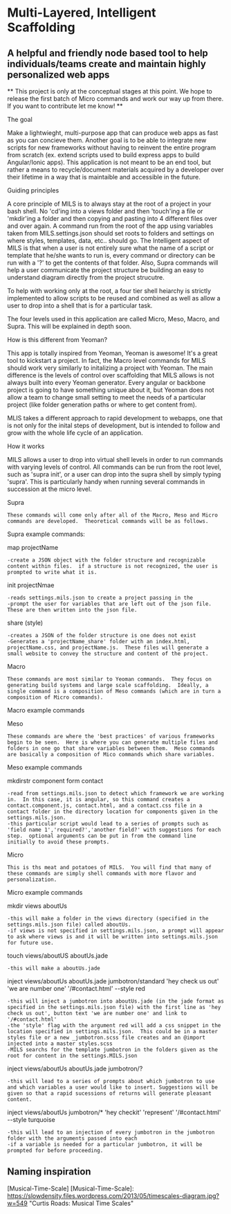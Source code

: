 # Multi-Layered, Intelligent Scaffolding

## A helpful and friendly node based tool to help individuals/teams create and maintain highly personalized web apps 

** This project is only at the conceptual stages at this point.  We hope to release the first batch of Micro commands and work our way up from there.  If you want to contribute let me know! **

The goal

Make a lightwieght, multi-purpose app that can produce web apps as fast as you can concieve them.  Another goal is to be able to integrate new scripts for new frameworks without having to reinvent the entire program from scratch (ex. extend scripts used to build express apps to build Angular/Ionic apps).  This application is not meant to be an end tool, but rather a means to recycle/document materials acquired by a developer over their lifetime in a way that is maintaible and accessible in the future.


Guiding principles

A core principle of MILS is to always stay at the root of a project in your bash shell.  No 'cd'ing into a views folder and then 'touch'ing a file or 'mkdir'ing a folder and then copying and pasting into 4 different files over and over again.  A command run from the root of the app using variables taken from MILS.settings.json should set roots to folders and settings on where styles, templates, data, etc.. should go.  The Intelligent aspect of MILS is that when a user is not entirely sure what the name of a script or template that he/she wants to run is, every command or directory can be run with a '?' to get the contents of that folder.  Also, Supra commands will help a user communicate the project structure be building an easy to understand diagram directly from the project strucutre. 

To help with working only at the root, a four tier shell heiarchy is strictly implemented to allow scripts to be reused and combined as well as allow a user to drop into a shell that is for a particular task.  

The four levels used in this application are called Micro, Meso, Macro, and Supra.  This will be explained in depth soon.


How is this different from Yeoman?

This app is totally inspired from Yeoman, Yeoman is awesome!  It's a great tool to kickstart a project.  In fact, the Macro level commands for MILS should work very similarly to initalizing a project with Yeoman.  The main difference is the levels of control over scaffolding that MILS allows is not always built into every Yeoman generator.  Every angular or backbone project is going to have something unique about it, but Yeoman does not allow a team to change small setting to meet the needs of a particular project (like folder generation paths or where to get content from).   

MLIS takes a different approach to rapid development to webapps, one that is not only for the inital steps of development, but is intended to follow and grow with the whole life cycle of an application.


How it works

  MILS allows a user to drop into virtual shell levels in order to run commands with varying levels of control. All commands can be run from the root level, such as 'supra init', or a user can drop into the supra shell by simply typing 'supra'.  This is particularly handy when running several commands in succession at the micro level. 


Supra

	These commands will come only after all of the Macro, Meso and Micro commands are developed.  Theoretical commands will be as follows. 

Supra example commands:

map projectName

	-create a JSON object with the folder structure and recognizable content within files.  if a structure is not recognized, the user is prompted to write what it is.

init projectNmae

	-reads settings.mils.json to create a project passing in the 
	-prompt the user for variables that are left out of the json file. These are then written into the json file.

share (style)
	
	-creates a JSON of the folder structure is one does not exist
	-Generates a 'projectName_share' folder with an index.html, projectName.css, and projectName.js.  These files will generate a small website to convey the structure and content of the project.  

Macro

	These commands are most similar to Yeoman commands.  They focus on generating build systems and large scale scaffolding.  Ideally, a single command is a composition of Meso commands (which are in turn a composition of Micro commands).

Macro example commands 

Meso

	These commands are where the 'best practices' of various frameworks begin to be seen.  Here is where you can generate multiple files and folders in one go that share variables between them.  Meso commands are basically a composition of Mico commands which share variables.  

Meso example commands

mkdirstr component form contact

	-read from settings.mils.json to detect which framework we are working in.  In this case, it is angular, so this command creates a contact.component.js, contact.html, and a contact.css file in a contact folder in the directory location for components given in the settings.mils.json.  
	-this particular script would lead to a series of prompts such as 'field name 1','required?','another field?' with suggestions for each step.  optional arguments can be put in from the command line initially to avoid these prompts. 



Micro  

	This is ths meat and potatoes of MILS.  You will find that many of these commands are simply shell commands with more flavor and personalization.

Micro example commands

mkdir views aboutUs
	
	-this will make a folder in the views directory (specified in the settings.mils.json file) called aboutUs.  
	-if views is not specified in settings.mils.json, a prompt will appear to ask where views is and it will be written into settings.mils.json for future use.

touch views/aboutUS aboutUs.jade

	-this will make a aboutUs.jade 

inject views/aboutUs aboutUs.jade jumbotron/standard 'hey check us out' 'we are number one' '/#contact.html' --style red

	-this will inject a jumbotron into aboutUs.jade (in the jade format as specified in the settings.mils.json file) with the first line as 'hey check us out', button text 'we are number one' and link to '/#contact.html'
	-the 'style' flag with the argument red will add a css snippet in the location specified in settings.mils.json.  This could be in a master styles file or a new _jumbotron.scss file creates and an @import injected into a master styles.scss
	-MILS searchs for the template jumbotron in the folders given as the root for content in the settings.MILS.json

inject views/aboutUs aboutUs.jade jumbotron/?

	-this will lead to a series of prompts about which jumbotron to use and which variables a user would like to insert. Suggestions will be given so that a rapid sucessions of returns will generate pleasant content.

inject views/aboutUs jumbotron/* 'hey checkit' 'represent' '/#contact.html' --style turquoise

	-this will lead to an injection of every jumbotron in the jumbotron folder with the arguments passed into each
	-if a variable is needed for a particular jumbotron, it will be prompted for before proceeding.


Naming inspiration
------------------
[Musical-Time-Scale]
[Musical-Time-Scale]: https://slowdensity.files.wordpress.com/2013/05/timescales-diagram.jpg?w=549 "Curtis Roads: Musical Time Scales"